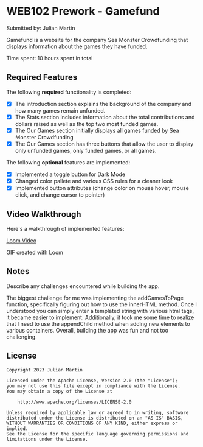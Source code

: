 # WEB102 Prework - Gamefund

Submitted by: Julian Martin

Gamefund is a website for the company Sea Monster Crowdfunding that displays information about the games they have funded.

Time spent: 10 hours spent in total

## Required Features

The following **required** functionality is completed:

* [x] The introduction section explains the background of the company and how many games remain unfunded.
* [x] The Stats section includes information about the total contributions and dollars raised as well as the top two most funded games.
* [x] The Our Games section initially displays all games funded by Sea Monster Crowdfunding
* [x] The Our Games section has three buttons that allow the user to display only unfunded games, only funded games, or all games.

The following **optional** features are implemented:

* [x] Implemented a toggle button for Dark Mode
* [x] Changed color pallete and various CSS rules for a cleaner look
* [x] Implemented button attributes (change color on mouse hover, mouse click, and change cursor to pointer)

## Video Walkthrough

Here's a walkthrough of implemented features:



<a href='https://www.loom.com/share/69b22f7fe4dd4ca48d1bbe0ea1f8aa95?sid=50205c78-0680-4d92-9cf8-e44b7f32d631'> Loom Video </a>

GIF created with Loom

## Notes

Describe any challenges encountered while building the app.

The biggest challenge for me was implementing the addGamesToPage function, specifically figuring out how to use the innerHTML method. Once I understood you can simply enter a templated string with various html tags, it became easier to implement. Additionally, it took me some time to realize that I need to use the appendChild method when adding new elements to various containers. Overall, building the app was fun and not too challenging.

## License

    Copyright 2023 Julian Martin

    Licensed under the Apache License, Version 2.0 (the "License");
    you may not use this file except in compliance with the License.
    You may obtain a copy of the License at

        http://www.apache.org/licenses/LICENSE-2.0

    Unless required by applicable law or agreed to in writing, software
    distributed under the License is distributed on an "AS IS" BASIS,
    WITHOUT WARRANTIES OR CONDITIONS OF ANY KIND, either express or implied.
    See the License for the specific language governing permissions and
    limitations under the License.

